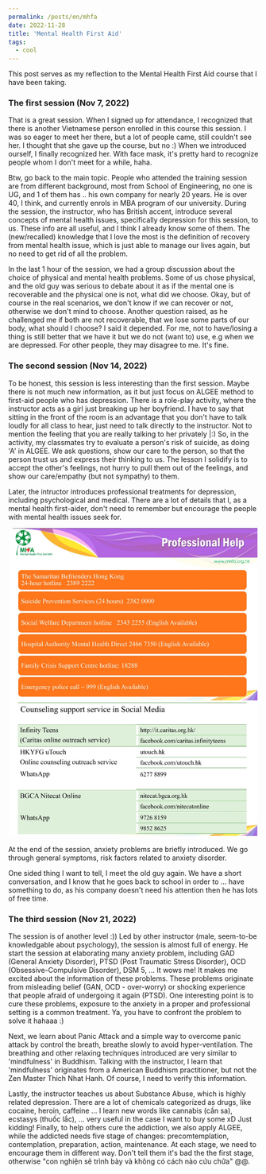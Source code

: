 ```yaml
---
permalink: /posts/en/mhfa
date: 2022-11-28
title: 'Mental Health First Aid'
tags:
  - cool
---
```


This post serves as my reflection to the Mental Health First Aid course that I have been taking.

### The first session (Nov 7, 2022)

That is a great session. When I signed up for attendance, I recognized that there is another Vietnamese person enrolled in this course this session.  I was so eager to meet her there, but a lot of people came, still couldn't see her. I thought that she gave up the course, but no :) When we introduced ourself, I finally recognized her. With face mask, it's pretty hard to recognize people whom I don't meet for a while, haha.

Btw, go back to the main topic. People who attended the training session are from different background, most from School of Engineering, no one is UG, and 1 of them has .. his own company for nearly 20 years. He is over 40, I think, and currently enrols in MBA program of our university. During the session, the instructor, who has British accent, introduce several concepts of mental health issues, specifically depression for this session, to us. These info are all useful, and I think I already know some of them. The (new/recalled) knowledge that I love the most is the definition of recovery from mental health issue, which is just able to manage our lives again, but no need to get rid of all the problem.

In the last 1 hour of the session, we had a group discussion about the choice of physical and mental health problems. Some of us chose physical, and the old guy was serious to debate about it as if the mental one is recoverable and the physical one is not, what did we choose. Okay, but of course in the real scenarios, we don't know if we can recover or not, otherwise we don't mind to choose. Another question raised, as he challenged me if both are not recoverable, that we lose some parts of our body, what should I choose? I said it depended. For me, not to have/losing a thing is still better that we have it but we do not (want to) use, e.g when we are depressed. For other people, they may disagree to me. It's fine.


### The second session (Nov 14, 2022)

To be honest, this session is less interesting than the first session. Maybe there is not much new information, as it but just focus on ALGEE method to first-aid people who has depression. There is a role-play activity, where the instructor acts as a girl just breaking up her boyfriend. I have to say that sitting in the front of the room is an advantage that you don't have to talk loudly for all class to hear, just need to talk directly to the instructor. Not to mention the feeling that you are really talking to her privately |:) So, in the activity, my classmates try to evaluate a person's risk of suicide, as doing 'A' in ALGEE. We ask questions, show our care to the person, so that the person trust us and express their thinking to us. The lesson I solidify is to accept the other's feelings, not hurry to pull them out of the feelings, and show our care/empathy (but not sympathy) to them.

Later, the intructor introduces professional treatments for depression, including psychological and medical. There are a lot of details that I, as a mental health first-aider, don't need to remember but encourage the people with mental health issues seek for.

<p align="center">
<img src="/images/posts/mhfa.jpg" width="500">
</p>

At the end of the session, anxiety problems are briefly introduced. We go through general symptoms, risk factors related to anxiety disorder.

One sided thing I want to tell, I meet the old guy again. We have a short conversation, and I know that he goes back to school in order to ... have something to do, as his company doesn't need his attention then he has lots of free time.


### The third session (Nov 21, 2022)

The session is of another level :)) Led by other instructor (male, seem-to-be knowledgable about psychology), the session is almost full of energy. He start the session at elaborating many anxiety problem, including GAD (General Anxiety Disorder), PTSD (Post Traumatic Stress Disorder), OCD (Obsessive-Compulsive Disorder), DSM 5, ... It wows me! It makes me excited about the information of these problems. These problems originate from misleading belief (GAN, OCD - over-worry) or shocking experience that people afraid of undergoing it again (PTSD). One interesting point is to cure these problems, exposure to the anxiety in a proper and professional setting is a common treatment. Ya, you have to confront the problem to solve it hahaaa :)

Next, we learn about Panic Attack and a simple way to overcome panic attack by control the breath, breathe slowly to avoid hyper-ventilation. The breathing and other relaxing techniques introduced are very similar to 'mindfulness' in Buddhism. Talking with the instructor, I learn that 'mindfulness' originates from a American Buddhism practitioner, but not the Zen Master Thich Nhat Hanh. Of course, I need to verify this information.

Lastly, the instructor teaches us about Substance Abuse, which is highly related depression. There are a lot of chemicals categorized as drugs, like cocaine, heroin, caffeine ... I learn new words like cannabis (cần sa), ecstasys (thuốc lắc), ... very useful in the case I want to buy some xD Just kidding! Finally, to help others cure the addiction, we also apply ALGEE, while the addicted needs five stage of changes: precomtemplation, contemplation, preparation, action, maintenance. At each stage, we need to encourage them in different way. Don't tell them it's bad the the first stage, otherwise "con nghiện sẽ trình bày và không có cách nào cứu chữa" @@.